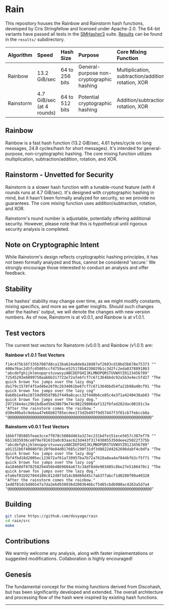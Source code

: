 # Rain

This repository houses the Rainbow and Rainstorm hash functions, developed by Cris Stringfellow and licensed under Apache-2.0. The 64-bit variants have passed all tests in the [SMHasher3](https://gitlab.com/fwojcik/smhasher3) suite. [Results](results) can be found in the `results/` subdirectory.

| Algorithm | Speed | Hash Size | Purpose | Core Mixing Function | Security |
| :- | :- | :- | :- | :- | :- |
| Rainbow | 13.2 GiB/sec | 64 to 256 bits | General-purpose non-cryptographic hashing | Multiplication, subtraction/addition, rotation, XOR | Not designed for cryptographic security |
| Rainstorm | 4.7 GiB/sec (at 4 rounds) | 64 to 512 bits | Potential cryptographic hashing | Addition/subtraction, rotation, XOR | No formal security analysis yet |

## Rainbow 

Rainbow is a fast hash function (13.2 GiB/sec, 4.61 bytes/cycle on long messages, 24.8 cycles/hash for short messages). It's intended for general-purpose, non-cryptographic hashing. The core mixing function utilizes multiplication, subtraction/addition, rotation, and XOR. 

## Rainstorm - **Unvetted for Security**

Rainstorm is a slower hash function with a tunable-round feature (with 4 rounds runs at 4.7 GiB/sec). It's designed with cryptographic hashing in mind, but it hasn't been formally analyzed for security, so we provide no guarantees. The core mixing function uses addition/subtraction, rotation, and XOR.

Rainstorm's round number is adjustable, potentially offering additional security. However, please note that this is hypothetical until rigorous security analysis is completed. 

## Note on Cryptographic Intent

While Rainstorm's design reflects cryptographic hashing principles, it has not been formally analyzed and thus, cannot be considered 'secure.' We strongly encourage those interested to conduct an analysis and offer feedback.

## Stability

The hashes' stability may change over time, as we might modify constants, mixing specifics, and more as we gather insights. Should such changes alter the hashes' output, we will denote the changes with new version numbers. As of now, Rainstorm is at v0.0.1, and Rainbow is at v1.0.1.

## Test vectors

The current test vectors for Rainstorm (v0.0.1) and Rainbow (v1.0.1) are:

**Rainbow v1.0.1 Test Vectors**

```test
f14c475b16f335b7087d8ca13ba624a8de8a10d87af2603cd18bd3b678e75373 ""
408e76ac2d5fcd5005ccfd759ace525178b4230029b1c3d2fc2eda0378891863 "abcdefghijklmnopqrstuvwxyzABCDEFGHIJKLMNOPQRSTUVWXYZ0123456789"
72545293e6099750aa66b317722e72afe6fcf7c671364bbdc92a5b3e4ec5fd27 "The quick brown fox jumps over the lazy dog"
da179c1578f4f5ad46e26f0c2b34061be6fcf7c671364bbd54fa21b98a40cf91 "The quick brown fox jumps over the lazy cog"
0ab0b1e49a18724d995d70b2f449a8cacc32f440b6ce85c4a3f1a4240438ab83 "The quick brown fox jumps over the lazy dog."
297158e4ec29b1bdbad5b438679e74c98229806daf132fbfad282dac08191c3a "After the rainstorm comes the rainbow."
d30e40ba5c9e6aa47e66b02f85ecdee173d2b497f9d57447f3f01cb7febccb8a "@@@@@@@@@@@@@@@@@@@@@@@@@@@@@@@@@@@@@@@@@@@@@@@@@@@@@@@@@@@@@@@@"
```

**Rainstorm v0.0.1 Test Vectors**

```text
16bbf785885feae3cce7f078c5088d463a327ec231bdfe151ece5657c387ef79 ""
6b11035936ce079e781633a0c03aac623d443f317430855350deee25022f375b "abcdefghijklmnopqrstuvwxyzABCDEFGHIJKLMNOPQRSTUVWXYZ0123456789"
a91152b6f40086f8c20f0e84d017685c290f31df3d8822d4262696dabf4c8dfa "The quick brown fox jumps over the lazy dog"
7bf4fbd18d2005ec123672af61a739957ba7b72a7610a8ea4af044bfb3cf5f71 "The quick brown fox jumps over the lazy cog"
4a18460df878258294456b4869604a673c34df8dde903405c8be27e5186470c1 "The quick brown fox jumps over the lazy dog."
efa6ef81b927044180c812d8f3d14c88d60d45c7ab377abcf1d0288f09a40328 "After the rainstorm comes the rainbow."
1ed8f81dcbd8b547a7da2e6d938936d2003646bcf5485cbdb980ac4263a5d7a4 "@@@@@@@@@@@@@@@@@@@@@@@@@@@@@@@@@@@@@@@@@@@@@@@@@@@@@@@@@@@@@@@@"
```

## Building

```sh
git clone https://github.com/dosyago/rain
cd rain/src
make
```

## Contributions

We warmly welcome any analysis, along with faster implementations or suggested modifications. Collaboration is highly encouraged!

## Genesis

The fundamental concept for the mixing functions derived from Discohash, but has been significantly developed and extended. The overall architecture and processing flow of the hash were inspired by existing hash functions.

---

